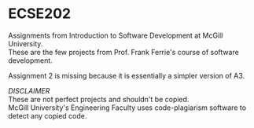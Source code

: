 # ECSE202
Assignments from Introduction to Software Development at McGill University.     
These are the few projects from Prof. Frank Ferrie's course of software development. 

Assignment 2 is missing because it is essentially a simpler version of A3.

*DISCLAIMER*    
These are not perfect projects and shouldn't be copied.     
McGill University's Engineering Faculty uses code-plagiarism software to detect any copied code.
    
